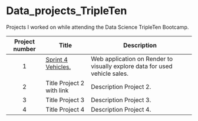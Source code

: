 # Data_projects_TripleTen
Projects I worked on while attending the Data Science TripleTen Bootcamp.


| Project number | Title | Description |
| :-----------: | ----------- |----------- |
| 1 | <a href='https://github.com/bethannfrank/TT_Sprint4_vehicles' target=_blank><u>Sprint 4 Vehicles</u>.</a></p> | Web application on Render to visually explore data for used vehicle sales. |
| 2 | Title Project 2 with link | Description Project 2. |
| 3 | Title Project 3 | Description Project 3. |
| 4 | Title Project 4 | Description Project 4. 
